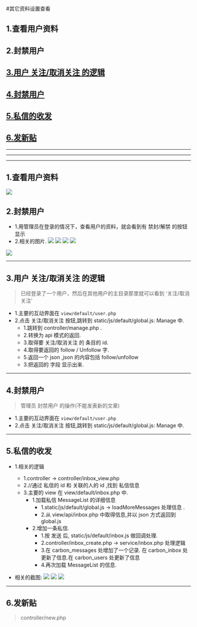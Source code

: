 #其它资料设置查看


## 1.查看用户资料
## 2.封禁用户
## [3.用户 关注/取消关注 的逻辑](#follow)
## [4.封禁用户](#block_user)
## [5.私信的收发](#private_message)
## [6.发新贴](#new_article)
***
***
***


## 1.查看用户资料

![](/assets/ScreenShot2018-01-15_15.41.19.png)

## 2.封禁用户
* 1.用管理员在登录的情况下，查看用户的资料，就会看到有 禁封/解禁 的按钮显示
* 2.相关的图片.
![](/assets/ScreenShot2018-01-15_14.01.05.png)
![](/assets/ScreenShot2018-01-16_10.11.00.png)
![](/assets/ScreenShot2018-01-15_14.01.38.png)
![](/assets/ScreenShot2018-01-15_15.41.19.png)

![](/assets/ScreenShot2018-01-15_14.01.38.png)


***

## 3.用户 关注/取消关注 的逻辑<a name="follow"/>
>已经登录了一个用户，然后在其他用户的主目录那里就可以看到 ‘关注/取消关注’

* 1.主要的互动界面在 ```view/default/user.php```
* 2.点击 关注/取消关注 按钮,跳转到 static/js/default/global.js: Manage 中.
    * 1.跳转到 controller/manage.php .
    * 2.转换为 api 模式的返回.
    * 3.取得要 关注/取消关注 的 条目的 id. 
    * 4.取得要返回的 follow / Unfollow 字.
    * 5.返回一个 json ,json 的内容包括 follow/unfollow
    * 3.把返回的 字段 显示出来.

***

## 4.封禁用户<a name="block_user"/>
>管理员 封禁用户 的操作(不能发表新的文章)

* 1.主要的互动界面在 ```view/default/user.php```
* 2.点击 关注/取消关注 按钮,跳转到 static/js/default/global.js: Manage 中.

***

## 5.私信的收发<a name="private_message"/>
* 1.相关的逻辑
    * 1.controller ->  controller/inbox_view.php
    * 2.//通过 私信的 id 和 关联的人的 id ,找到 私信信息
    * 3.主要的 view 在 view/default/inbox.php 中.
        * 1.加载私信 MessageList 的详细信息
          * 1.static/js/default/global.js  ->   loadMoreMessages 处理信息 .
          * 2.从 view/api/inbox.php 中取得信息,并以 json 方式返回到 global.js
        * 2.增加一条私信.
            * 1.按 发送 后, static/js/default/inbox.js 做回调处理.
            * 2.controller/inbox_create.php -> service/inbox.php 处理逻辑
            * 3.在 carbon_messages 处增加了一个记录. 在 carbon_inbox 处更新了信息.在 carbon_users 处更新了信息
            * 4.再次加载 MessageList 的信息.
                        
* 相关的截图:
![](/assets/ScreenShot2018-01-16_11.55.28.png)
![](/assets/ScreenShot2018-01-16_11.55.02.png)
![](/assets/ScreenShot2018-01-16_11.54.52.png)

***

## 6.发新贴<a name="new_article"/>
> controller/new.php








